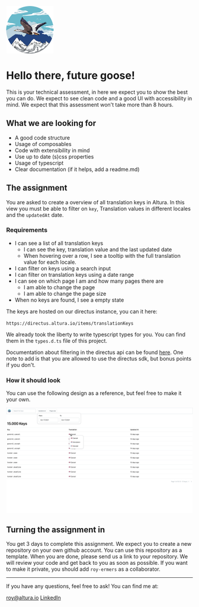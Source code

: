 <img src="public/goose.png" class="goose" style="width: 128px; height: 128px"/>

# Hello there, future goose!

This is your technical assessment, in here we expect you to show the best you can do. We expect to see clean code and a good UI with accessibility in mind. We expect that this assessment won't take more than 8 hours.

## What we are looking for

* A good code structure
* Usage of composables
* Code with extensibility in mind
* Use up to date (s)css properties
* Usage of typescript
* Clear documentation (if it helps, add a readme.md)

## The assignment

You are asked to create a overview of all translation keys in Altura. In this view you must be able to filter on `key`, Translation values in different locales and the `updatedAt` date.

### Requirements

* I can see a list of all translation keys
    * I can see the key, translation value and the last updated date
    * When hovering over a row, I see a tooltip with the full translation value for each locale.
* I can filter on keys using a search input
* I can filter on translation keys using a date range
* I can see on which page I am and how many pages there are
    * I am able to change the page
    * I am able to change the page size
* When no keys are found, I see a empty state

The keys are hosted on our directus instance, you can it here:

`https://directus.altura.io/items/translationKeys`

We already took the liberty to write typescript types for you. You can find them in the `types.d.ts` file of this project.

Documentation about filtering in the directus api can be found [here](https://directus.io/docs/guides/connect/filter-rules). One note to add is that you are allowed to use the directus sdk, but bonus points if you don't.

### How it should look

You can use the following design as a reference, but feel free to make it your own.

<img src="public/design.png" class="design" />

## Turning the assignment in

You get 3 days to complete this assignment.
We expect you to create a new repository on your own github account. You can use this repository as a template.
When you are done, please send us a link to your repository. We will review your code and get back to you as soon as possible.
If you want to make it private, you should add `roy-ermers` as a collaborator.

---

If you have any questions, feel free to ask! You can find me at:

[roy@altura.io](mailto:roy@altura.io)
[LinkedIn](https://www.linkedin.com/in/roy-ermers-34b414186)
